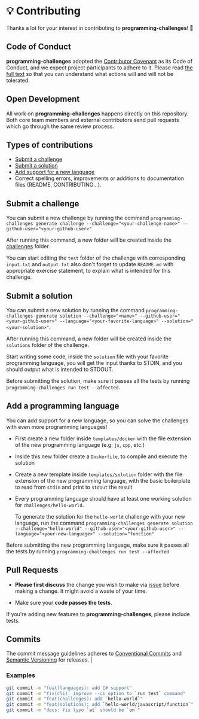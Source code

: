 # 💡 Contributing

Thanks a lot for your interest in contributing to **programming-challenges**! 🎉

## Code of Conduct

**programming-challenges** adopted the [Contributor Covenant](https://www.contributor-covenant.org/) as its Code of Conduct, and we expect project participants to adhere to it. Please read [the full text](./CODE_OF_CONDUCT.md) so that you can understand what actions will and will not be tolerated.

## Open Development

All work on **programming-challenges** happens directly on this repository. Both core team members and external contributors send pull requests which go through the same review process.

## Types of contributions

- [Submit a challenge](#submit-a-challenge)
- [Submit a solution](#submit-a-solution)
- [Add support for a new language](#add-a-programming-language)
- Correct spelling errors, improvements or additions to documentation files (README, CONTRIBUTING...).

## Submit a challenge

You can submit a new challenge by running the command `programming-challenges generate challenge --challenge="<your-challenge-name>" --github-user="<your-github-user>"`

After running this command, a new folder will be created inside the [challenges](./challenges) folder.

You can start editing the `test` folder of the challenge with corresponding `input.txt` and `output.txt` also don't forget to update `README.md` with appropriate exercise statement, to explain what is intended for this challenge.

## Submit a solution

You can submit a new solution by running the command `programming-challenges generate solution --challenge="<name>" --github-user="<your-github-user>" --language="<your-favorite-language>" --solution="<your-solution>"`.

After running this command, a new folder will be created inside the `solutions` folder of the challenge.

Start writing some code, inside the `solution` file with your favorite programming language, you will get the input thanks to STDIN, and you should output what is intended to STDOUT.

Before submitting the solution, make sure it passes all the tests by running `programming-challenges run test --affected`.

## Add a programming language

You can add support for a new language, so you can solve the challenges with even more programming languages!

- First create a new folder inside `templates/docker` with the file extension of the new programming language (e.g: `js`, `cpp`, etc.)
- Inside this new folder create a `Dockerfile`, to compile and execute the solution
- Create a new template inside `templates/solution` folder with the file extension of the new programming language, with the basic boilerplate to read from `stdin` and print to `stdout` the result
- Every programming language should have at least one working solution for `challenges/hello-world`.

  To generate the solution for the `hello-world` challenge with your new language, run the command `programming-challenges generate solution --challenge="hello-world" --github-user="<your-github-user>" --language="<your-new-language>" --solution="function"`

Before submitting the new programming language, make sure it passes all the tests by running `programming-challenges run test --affected`

## Pull Requests

- **Please first discuss** the change you wish to make via [issue](https://github.com/theoludwig/programming-challenges/issues) before making a change. It might avoid a waste of your time.

- Make sure your **code passes the tests**.

If you're adding new features to **programming-challenges**, please include tests.

## Commits

The commit message guidelines adheres to [Conventional Commits](https://www.conventionalcommits.org/) and [Semantic Versioning](https://semver.org/) for releases.                                                                                   |

### Examples

```sh
git commit -m "feat(languages): add C# support"
git commit -m "fix(cli): improve --ci option to `run test` command"
git commit -m "feat(challenges): add `hello-world`"
git commit -m "feat(solutions): add `hello-world/javascript/function`"
git commit -m "docs: fix typo `at` should be `on`"
```
